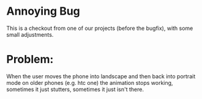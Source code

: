 # Annoying Bug

This is a checkout from one of our projects (before the bugfix), with some small adjustments.

# Problem:

When the user moves the phone into landscape and then back into portrait mode on older phones (e.g. htc one) the animation stops working, sometimes it just stutters, sometimes it just isn't there.


